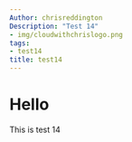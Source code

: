 ```yaml
---
Author: chrisreddington
Description: "Test 14"
- img/cloudwithchrislogo.png
tags:
- test14
title: test14
---
```

# Hello
This is test 14